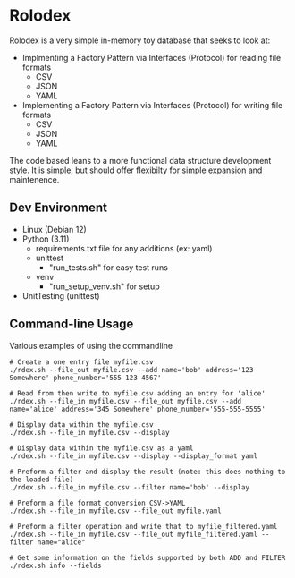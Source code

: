 # Rolodex

Rolodex is a very simple in-memory toy database that seeks to look at:

* Implmenting a Factory Pattern via Interfaces (Protocol) for reading file formats
  * CSV
  * JSON
  * YAML
* Implementing a Factory Pattern via Interfaces (Protocol) for writing file formats
  * CSV
  * JSON
  * YAML

The code based leans to a more functional data structure development style. It is simple, but should offer flexibilty for simple expansion and maintenence.


## Dev Environment

* Linux (Debian 12)
* Python (3.11)
  * requirements.txt file for any additions (ex: yaml)
  * unittest
    * "run_tests.sh" for easy test runs
  * venv
    * "run_setup_venv.sh" for setup
* UnitTesting (unittest)

## Command-line Usage

Various examples of using the commandline

```
# Create a one entry file myfile.csv
./rdex.sh --file_out myfile.csv --add name='bob' address='123 Somewhere' phone_number='555-123-4567'

# Read from then write to myfile.csv adding an entry for 'alice'
./rdex.sh --file_in myfile.csv --file_out myfile.csv --add name='alice' address='345 Somewhere' phone_number='555-555-5555'

# Display data within the myfile.csv
./rdex.sh --file_in myfile.csv --display

# Display data within the myfile.csv as a yaml
./rdex.sh --file_in myfile.csv --display --display_format yaml

# Preform a filter and display the result (note: this does nothing to the loaded file)
./rdex.sh --file_in myfile.csv --filter name='bob' --display

# Preform a file format conversion CSV->YAML
./rdex.sh --file_in myfile.csv --file_out myfile.yaml

# Preform a filter operation and write that to myfile_filtered.yaml
./rdex.sh --file_in myfile.csv --file_out myfile_filtered.yaml --filter name="alice"

# Get some information on the fields supported by both ADD and FILTER
./rdex.sh info --fields
```
